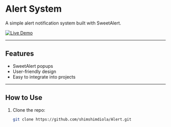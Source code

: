 # Alert System

A simple alert notification system built with SweetAlert.

<a href="[https://shimshimdiola.github.io/Zoogler---Bootstrap-4-Admin-Dashboard-Template](https://shimshimdiola.github.io/Alert/)" target="_blank">
  <img src="https://img.shields.io/badge/Live%20Demo-Click%20Here-blue?style=for-the-badge&logo=google-chrome" alt="Live Demo"/>
</a>

---

## Features
- SweetAlert popups
- User-friendly design
- Easy to integrate into projects

---

## How to Use
1. Clone the repo:
   ```bash
   git clone https://github.com/shimshimdiola/Alert.git
